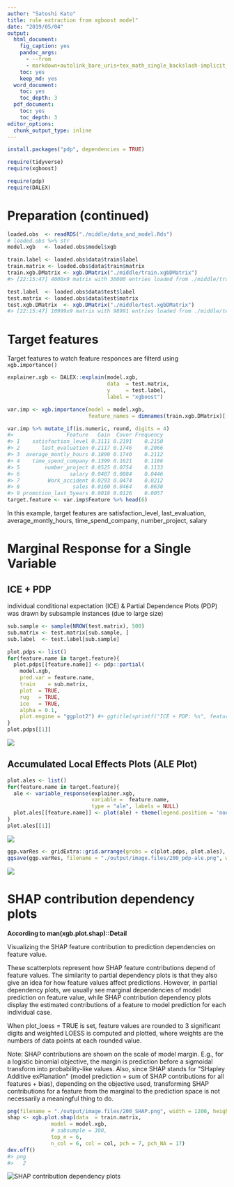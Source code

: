 ```yaml
---
author: "Satoshi Kato"
title: rule extraction from xgboost model"
date: "2019/05/04"
output:
  html_document:
    fig_caption: yes
    pandoc_args:
      - --from
      - markdown+autolink_bare_uris+tex_math_single_backslash-implicit_figures
    toc: yes
    keep_md: yes
  word_document:
    toc: yes
    toc_depth: 3
  pdf_document:
    toc: yes
    toc_depth: 3
editor_options: 
  chunk_output_type: inline
---
```





```r
install.packages("pdp", dependencies = TRUE)

```


```r
require(tidyverse)
require(xgboost)

require(pdp)
require(DALEX)
```

# Preparation (continued)


```r
loaded.obs  <- readRDS("./middle/data_and_model.Rds")
# loaded.obs %>% str
model.xgb   <- loaded.obs$model$xgb 

train.label <- loaded.obs$data$train$label
train.matrix <- loaded.obs$data$train$matrix
train.xgb.DMatrix <- xgb.DMatrix("./middle/train.xgbDMatrix")
#> [22:15:47] 4000x9 matrix with 36000 entries loaded from ./middle/train.xgbDMatrix

test.label  <- loaded.obs$data$test$label
test.matrix <- loaded.obs$data$test$matrix
test.xgb.DMatrix  <- xgb.DMatrix("./middle/test.xgbDMatrix")
#> [22:15:47] 10999x9 matrix with 98991 entries loaded from ./middle/test.xgbDMatrix
```
# Target features

Target features to watch feature responces are filterd using `xgb.importance()`


```r
explainer.xgb <- DALEX::explain(model.xgb, 
                                data  = test.matrix, 
                                y     = test.label, 
                                label = "xgboost")

var.imp <- xgb.importance(model = model.xgb,
                          feature_names = dimnames(train.xgb.DMatrix)[[2]])

var.imp %>% mutate_if(is.numeric, round, digits = 4)
#>                 Feature   Gain  Cover Frequency
#> 1    satisfaction_level 0.3111 0.2191    0.2150
#> 2       last_evaluation 0.2117 0.1746    0.2066
#> 3  average_montly_hours 0.1890 0.1740    0.2112
#> 4    time_spend_company 0.1399 0.1621    0.1186
#> 5        number_project 0.0525 0.0754    0.1133
#> 6                salary 0.0487 0.0884    0.0446
#> 7         Work_accident 0.0293 0.0474    0.0212
#> 8                 sales 0.0160 0.0464    0.0638
#> 9 promotion_last_5years 0.0018 0.0126    0.0057
target.feature <- var.imp$Feature %>% head(6)
```
In this example, target features are satisfaction_level, last_evaluation, average_montly_hours, time_spend_company, number_project, salary

# Marginal Response for a Single Variable

##  ICE + PDP

individual conditional expectation (ICE) & Partial Dependence Plots (PDP) was drawn by subsample instances (due to large size)


```r
sub.sample <- sample(NROW(test.matrix), 500)
sub.matrix <- test.matrix[sub.sample, ]
sub.label  <- test.label[sub.sample]

plot.pdps <- list()
for(feature.name in target.feature){
  plot.pdps[[feature.name]] <- pdp::partial(
    model.xgb, 
    pred.var = feature.name,
    train    = sub.matrix, 
    plot  = TRUE, 
    rug   = TRUE,
    ice   = TRUE, 
    alpha = 0.1,
    plot.engine = "ggplot2") #+ ggtitle(sprintf("ICE + PDP: %s", feature.name))
}
plot.pdps[[1]]
```

![](200_Sensitivity_analysis_files/figure-html/unnamed-chunk-1-1.png)<!-- -->

## Accumulated Local Effects Plots (ALE Plot)


```r
plot.ales <- list()
for(feature.name in target.feature){
  ale <- variable_response(explainer.xgb,
                           variable =  feature.name,
                           type = "ale", labels = NULL)
  plot.ales[[feature.name]] <- plot(ale) + theme(legend.position = 'none')# + ggtitle(feature.name)
}
plot.ales[[1]] 
```

![](200_Sensitivity_analysis_files/figure-html/unnamed-chunk-2-1.png)<!-- -->




```r
ggp.varRes <- gridExtra::grid.arrange(grobs = c(plot.pdps, plot.ales), nrow = 2)
ggsave(ggp.varRes, filename = "./output/image.files/200_pdp-ale.png", width = 12, height = 4)
```
![](./output/image.files/200_pdp-ale.png)

# SHAP contribution dependency plots

**According to man(xgb.plot.shap)::Detail**

Visualizing the SHAP feature contribution to prediction dependencies on feature value.

These scatterplots represent how SHAP feature contributions depend of feature values. The similarity to partial dependency plots is that they also give an idea for how feature values affect predictions. However, in partial dependency plots, we usually see marginal dependencies of model prediction on feature value, while SHAP contribution dependency plots display the estimated contributions of a feature to model prediction for each individual case.

When plot_loess = TRUE is set, feature values are rounded to 3 significant digits and weighted LOESS is computed and plotted, where weights are the numbers of data points at each rounded value.

Note: SHAP contributions are shown on the scale of model margin. E.g., for a logistic binomial objective, the margin is prediction before a sigmoidal transform into probability-like values. Also, since SHAP stands for "SHapley Additive exPlanation" (model prediction = sum of SHAP contributions for all features + bias), depending on the objective used, transforming SHAP contributions for a feature from the marginal to the prediction space is not necessarily a meaningful thing to do.


```r
png(filename = "./output/image.files/200_SHAP.png", width = 1200, height = 400, pointsize = 24)
shap <- xgb.plot.shap(data  = train.matrix,
              model = model.xgb, 
              # sabsumple = 300,
              top_n = 6,
              n_col = 6, col = col, pch = 7, pch_NA = 17)
dev.off()
#> png 
#>   2
```

![SHAP  contribution dependency plots](./output/image.files/200_SHAP.png)


